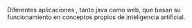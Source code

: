 Diferentes aplicaciones , tanto java como web, que basan su funcionamiento en conceptos propios de inteligencia artificial.